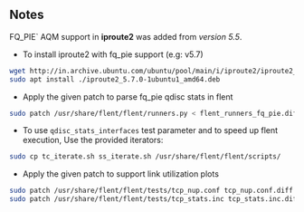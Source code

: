 ## Notes
FQ_PIE` AQM support in **iproute2** was added from _version 5.5_.
- To install iproute2 with fq_pie support (e.g: v5.7)

```bash
wget http://in.archive.ubuntu.com/ubuntu/pool/main/i/iproute2/iproute2_5.7.0-1ubuntu1_amd64.deb
sudo apt install ./iproute2_5.7.0-1ubuntu1_amd64.deb
```

- Apply the given patch to parse fq_pie qdisc stats in flent
```bash
sudo patch /usr/share/flent/flent/runners.py < flent_runners_fq_pie.diff
```

- To use `qdisc_stats_interfaces` test parameter and to speed up flent execution, Use the provided iterators:

```bash
sudo cp tc_iterate.sh ss_iterate.sh /usr/share/flent/flent/scripts/
```

- Apply the given patch to support link utilization plots

```bash
sudo patch /usr/share/flent/flent/tests/tcp_nup.conf tcp_nup.conf.diff
sudo patch /usr/share/flent/flent/tests/tcp_stats.inc tcp_stats.inc.diff
```
